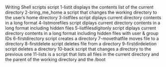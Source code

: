 Writing Shell scripts
script 1-listit displays the contents list of the current directory
2-bring_me_home a script that changes the working directory to the user’s home directory
3-listfiles script diplays current directory contents in a long format
4-listmorefiles script diplays current directory contents in a long format including hidden files
5-listfilesdigitonly script diplays current directory contents in a long format including hidden files with user & group IDs
6-firstdirectory script creates a directory
7-movethatfile moves file to a directory
8-firstdelete script deletes file from a directory
9-firstdirdeletion script deletes a directory
10-back script that changes a directory to the previous one
11-lists is  a script that lists all files in the current directory and the parent of the working directory and the /boot
